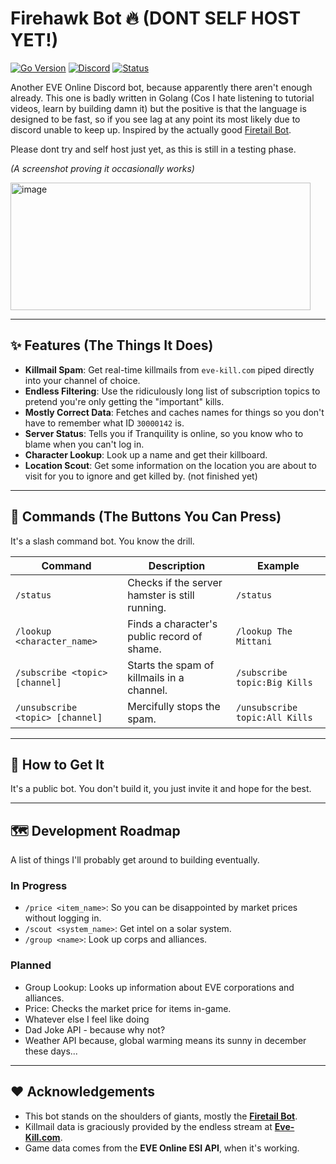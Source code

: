 # Firehawk Bot 🔥 (DONT SELF HOST YET!)

[![Go Version](https://img.shields.io/badge/go-1.22-blue.svg)](https://golang.org)
[![Discord](https://img.shields.io/discord/YOUR_SERVER_ID?label=Support%20Server)](https://discord.gg/YOUR_INVITE_LINK)
[![Status](https://img.shields.io/badge/status-probably%20broken-red.svg)](https://github.com/YOUR_USERNAME/firehawk)



Another EVE Online Discord bot, because apparently there aren't enough already. This one is badly written in Golang (Cos I hate listening to tutorial videos, learn by building damn it) but the positive is that the language is designed to be fast, so if you see lag at any point its most likely due to discord unable to keep up. Inspired by the actually good [Firetail Bot](https://forums.eveonline.com/t/firetail-eve-discord-bot/45283).

Please dont try and self host just yet, as this is still in a testing phase.

*(A screenshot proving it occasionally works)*

<img width="480" height="204" alt="image" src="https://github.com/user-attachments/assets/a6d42196-813f-444e-9701-85b94d3d99cc" />

---

## ✨ Features (The Things It Does)

* **Killmail Spam**: Get real-time killmails from `eve-kill.com` piped directly into your channel of choice.
* **Endless Filtering**: Use the ridiculously long list of subscription topics to pretend you're only getting the "important" kills.
* **Mostly Correct Data**: Fetches and caches names for things so you don't have to remember what ID `30000142` is.
* **Server Status**: Tells you if Tranquility is online, so you know who to blame when you can't log in.
* **Character Lookup**: Look up a name and get their killboard.
* **Location Scout**: Get some information on the location you are about to visit for you to ignore and get killed by. (not finished yet)
---

## 🚀 Commands (The Buttons You Can Press)

It's a slash command bot. You know the drill.

| Command                             | Description                                            | Example                               |
| ----------------------------------- | ------------------------------------------------------ | ------------------------------------- |
| `/status`                           | Checks if the server hamster is still running.         | `/status`                             |
| `/lookup <character_name>`          | Finds a character's public record of shame.            | `/lookup The Mittani`                 |
| `/subscribe <topic> [channel]`      | Starts the spam of killmails in a channel.         | `/subscribe topic:Big Kills`          |
| `/unsubscribe <topic> [channel]`    | Mercifully stops the spam.                         | `/unsubscribe topic:All Kills`        |

---

## 🔗 How to Get It

It's a public bot. You don't build it, you just invite it and hope for the best.

---

## 🗺️ Development Roadmap

A list of things I'll probably get around to building eventually.

### In Progress
* `/price <item_name>`: So you can be disappointed by market prices without logging in.
* `/scout <system_name>`: Get intel on a solar system.
* `/group <name>`: Look up corps and alliances.

### Planned
* Group Lookup: Looks up information about EVE corporations and alliances.
* Price: Checks the market price for items in-game.
* Whatever else I feel like doing 
* Dad Joke API - because why not?
* Weather API because, global warming means its sunny in december these days...

---

## ❤️ Acknowledgements

* This bot stands on the shoulders of giants, mostly the **[Firetail Bot](https://forums.eveonline.com/t/firetail-eve-discord-bot/45283)**.
* Killmail data is graciously provided by the endless stream at **[Eve-Kill.com](https://eve-kill.com/)**.
* Game data comes from the **EVE Online ESI API**, when it's working.
